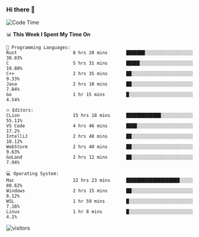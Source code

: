 ### Hi there 👋

<!--
**CrazyCollin/crazycollin** is a ✨ _special_ ✨ repository because its `README.md` (this file) appears on your GitHub profile.

Here are some ideas to get you started:

- 🔭 I’m currently working on ...
- 🌱 I’m currently learning ...
- 👯 I’m looking to collaborate on ...
- 🤔 I’m looking for help with ...
- 💬 Ask me about ...
- 📫 How to reach me: ...
- 😄 Pronouns: ...
- ⚡ Fun fact: ...
-->

<!--START_SECTION:waka-->
![Code Time](http://img.shields.io/badge/Code%20Time-181%20hrs%2056%20mins-blue)

📊 **This Week I Spent My Time On** 

```text
💬 Programming Languages: 
Rust                     8 hrs 20 mins       ███████░░░░░░░░░░░░░░░░░░   30.03% 
C                        5 hrs 31 mins       █████░░░░░░░░░░░░░░░░░░░░   19.88% 
C++                      2 hrs 35 mins       ██░░░░░░░░░░░░░░░░░░░░░░░   9.33% 
Java                     2 hrs 10 mins       ██░░░░░░░░░░░░░░░░░░░░░░░   7.84% 
Go                       1 hr 15 mins        █░░░░░░░░░░░░░░░░░░░░░░░░   4.54%

🔥 Editors: 
CLion                    15 hrs 18 mins      █████████████░░░░░░░░░░░░   55.11% 
VS Code                  4 hrs 46 mins       ████░░░░░░░░░░░░░░░░░░░░░   17.2% 
IntelliJ                 2 hrs 48 mins       ██░░░░░░░░░░░░░░░░░░░░░░░   10.12% 
WebStorm                 2 hrs 40 mins       ██░░░░░░░░░░░░░░░░░░░░░░░   9.63% 
GoLand                   2 hrs 12 mins       ██░░░░░░░░░░░░░░░░░░░░░░░   7.94%

💻 Operating System: 
Mac                      22 hrs 23 mins      ████████████████████░░░░░   80.62% 
Windows                  2 hrs 15 mins       ██░░░░░░░░░░░░░░░░░░░░░░░   8.12% 
WSL                      1 hr 59 mins        █░░░░░░░░░░░░░░░░░░░░░░░░   7.16% 
Linux                    1 hr 8 mins         █░░░░░░░░░░░░░░░░░░░░░░░░   4.1%

```


<!--END_SECTION:waka-->


![visitors](https://visitor-badge.glitch.me/badge?page_id=crazycollin.crazycollin&left_color=green&right_color=red)
